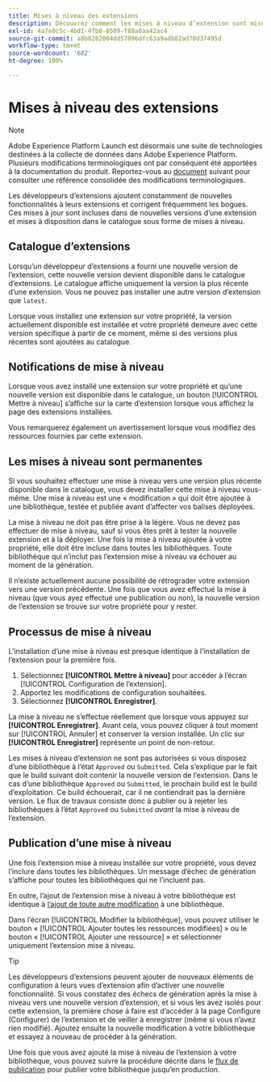 ```yaml
---
title: Mises à niveau des extensions
description: Découvrez comment les mises à niveau d’extension sont mises en package et représentées dans le catalogue d’extensions.
exl-id: 4a7e0c5c-4bd1-4fb8-8509-f88a0aa42ac4
source-git-commit: a8b0282004dd57096dfc63a9adb82ad70d37495d
workflow-type: tm+mt
source-wordcount: '682'
ht-degree: 100%

---
```


# Mises à niveau des extensions

>[!NOTE]
>
>Adobe Experience Platform Launch est désormais une suite de technologies destinées à la collecte de données dans Adobe Experience Platform. Plusieurs modifications terminologiques ont par conséquent été apportées à la documentation du produit. Reportez-vous au [document](../../../term-updates.md) suivant pour consulter une référence consolidée des modifications terminologiques.

Les développeurs d’extensions ajoutent constamment de nouvelles fonctionnalités à leurs extensions et corrigent fréquemment les bogues. Ces mises à jour sont incluses dans de nouvelles versions d’une extension et mises à disposition dans le catalogue sous forme de mises à niveau.

## Catalogue d’extensions

Lorsqu’un développeur d’extensions a fourni une nouvelle version de l’extension, cette nouvelle version devient disponible dans le catalogue d’extensions. Le catalogue affiche uniquement la version la plus récente d’une extension. Vous ne pouvez pas installer une autre version d’extension que `latest`.

Lorsque vous installez une extension sur votre propriété, la version actuellement disponible est installée et votre propriété demeure avec cette version spécifique à partir de ce moment, même si des versions plus récentes sont ajoutées au catalogue.

## Notifications de mise à niveau

Lorsque vous avez installé une extension sur votre propriété et qu’une nouvelle version est disponible dans le catalogue, un bouton [!UICONTROL Mettre à niveau] s’affiche sur la carte d’extension lorsque vous affichez la page des extensions installées.

Vous remarquerez également un avertissement lorsque vous modifiez des ressources fournies par cette extension.

## Les mises à niveau sont permanentes

Si vous souhaitez effectuer une mise à niveau vers une version plus récente disponible dans le catalogue, vous devez installer cette mise à niveau vous-même. Une mise à niveau est une « modification » qui doit être ajoutée à une bibliothèque, testée et publiée avant d’affecter vos balises déployées.

La mise à niveau ne doit pas être prise à la légère. Vous ne devez pas effectuer de mise à niveau, sauf si vous êtes prêt à tester la nouvelle extension et à la déployer. Une fois la mise à niveau ajoutée à votre propriété, elle doit être incluse dans toutes les bibliothèques. Toute bibliothèque qui n’inclut pas l’extension mise à niveau va échouer au moment de la génération.

Il n’existe actuellement aucune possibilité de rétrograder votre extension vers une version précédente. Une fois que vous avez effectué la mise à niveau (que vous ayez effectué une publication ou non), la nouvelle version de l’extension se trouve sur votre propriété pour y rester.

## Processus de mise à niveau

L’installation d’une mise à niveau est presque identique à l’installation de l’extension pour la première fois.

1. Sélectionnez **[!UICONTROL Mettre à niveau]** pour accéder à l’écran [!UICONTROL Configuration de l’extension].
1. Apportez les modifications de configuration souhaitées.
1. Sélectionnez **[!UICONTROL Enregistrer]**.

La mise à niveau ne s’effectue réellement que lorsque vous appuyez sur **[!UICONTROL Enregistrer]**. Avant cela, vous pouvez cliquer à tout moment sur [!UICONTROL Annuler] et conserver la version installée. Un clic sur **[!UICONTROL Enregistrer]** représente un point de non-retour.

Les mises à niveau d’extension ne sont pas autorisées si vous disposez d’une bibliothèque à l’état `Approved` ou `Submitted`. Cela s’explique par le fait que le build suivant doit contenir la nouvelle version de l’extension. Dans le cas d’une bibliothèque `Approved` ou `Submitted`, le prochain build est le build d’exploitation. Ce build échouerait, car il ne contiendrait pas la dernière version. Le flux de travaux consiste donc à publier ou à rejeter les bibliothèques à l’état `Approved` ou `Submitted` _avant_ la mise à niveau de l’extension.

## Publication d’une mise à niveau

Une fois l’extension mise à niveau installée sur votre propriété, vous devez l’inclure dans toutes les bibliothèques. Un message d’échec de génération s’affiche pour toutes les bibliothèques qui ne l’incluent pas.

En outre, l’ajout de l’extension mise à niveau à votre bibliothèque est identique à [l’ajout de toute autre modification](../../publishing/libraries.md) à une bibliothèque.

Dans l’écran [!UICONTROL Modifier la bibliothèque], vous pouvez utiliser le bouton « [!UICONTROL Ajouter toutes les ressources modifiées] » ou le bouton « [!UICONTROL Ajouter une ressource] » et sélectionner uniquement l’extension mise à niveau.

>[!TIP]
>
>Les développeurs d’extensions peuvent ajouter de nouveaux éléments de configuration à leurs vues d’extension afin d’activer une nouvelle fonctionnalité. Si vous constatez des échecs de génération après la mise à niveau vers une nouvelle version d’extension, et si vous les avez isolés pour cette extension, la première chose à faire est d’accéder à la page Configure (Configurer) de l’extension et de veiller à enregistrer (même si vous n’avez rien modifié). Ajoutez ensuite la nouvelle modification à votre bibliothèque et essayez à nouveau de procéder à la génération.

Une fois que vous avez ajouté la mise à niveau de l’extension à votre bibliothèque, vous pouvez suivre la procédure décrite dans le [flux de publication](../../publishing/publishing-flow.md) pour publier votre bibliothèque jusqu’en production.
